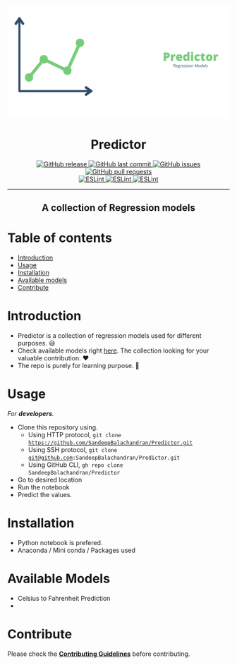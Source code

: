 ![](./assets/preview.png)
<h1 align="center">Predictor</h1>

<p align="center">
  <a href="https://github.com/SandeepBalachandran/Predictor/releases/" target="_blank">
    <img alt="GitHub release" src="https://img.shields.io/github/v/release/SandeepBalachandran/Predictor?include_prereleases&style=flat-square">
  </a>

  <a href="https://github.com/SandeepBalachandran/Predictor/commits/master" target="_blank">
    <img src="https://img.shields.io/github/last-commit/SandeepBalachandran/Predictor?style=flat-square" alt="GitHub last commit">
  </a>

  <a href="https://github.com/SandeepBalachandran/Predictor/issues" target="_blank">
    <img src="https://img.shields.io/github/issues/SandeepBalachandran/Predictor?style=flat-square&color=red" alt="GitHub issues">
  </a>

  <a href="https://github.com/SandeepBalachandran/Predictor/pulls" target="_blank">
    <img src="https://img.shields.io/github/issues-pr/SandeepBalachandran/Predictor?style=flat-square&color=blue" alt="GitHub pull requests">
  </a>

  </br>

  <a href="https://standardjs.com" target="_blank">
    <img alt="ESLint" src="https://img.shields.io/badge/code_style-standard-brightgreen.svg?style=flat-square">
  </a>
  
  <a href="" target="_blank">
    <img alt="ESLint" src="https://img.shields.io/github/stars/SandeepBalachandran/Predictor">
  </a>
  
  <a href="" target="_blank">
    <img alt="ESLint" src="https://img.shields.io/github/forks/SandeepBalachandran/Predictor">
  </a>
  
</p>
<hr>
<h2 align="center">A collection of Regression models</h2> 

# Table of contents

- [Introduction](#introduction)
- [Usage](#usage)
- [Installation](#installation)
- [Available models](#available-models)
- [Contribute](#contribute)

# Introduction
- Predictor is a collection of regression models used for different purposes. :smiley:
- Check available models right [here](#availabe-models). The collection looking for your valuable contribution. :heart: 
- The repo is purely for learning purpose. :notebook:

# Usage
*For **developers**.*
- Clone this repository using.
  - Using HTTP protocol, <code>git clone https://github.com/SandeepBalachandran/Predictor.git</code>
  - Using SSH protocol,  <code>git clone git@github.com:SandeepBalachandran/Predictor.git</code>
  - Using GitHub CLI,  <code>gh repo clone SandeepBalachandran/Predictor</code>
- Go to desired location
- Run the notebook
- Predict the values.

# Installation
- Python notebook is prefered.
- Anaconda / Mini conda / Packages used
# Available Models
- Celsius to Fahrenheit Prediction
-

# Contribute
Please check the [**Contributing Guidelines**](https://github.com/SandeepBalachandran/Predictor/blob/master/CONTRIBUTING.md) before contributing.
